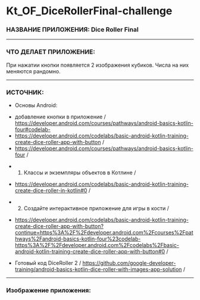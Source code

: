 # Kt_OF_DiceRollerFinal-challenge


### НАЗВАНИЕ ПРИЛОЖЕНИЯ: Dice Roller Final

------------------------------

### ЧТО ДЕЛАЕТ ПРИЛОЖЕНИЕ:

При нажатии кнопки появляется 2 изображения кубиков. Числа на них меняются рандомно.

------------------------------

### ИСТОЧНИК:

* Основы Android:
- добавление кнопки в приложение / https://developer.android.com/courses/pathways/android-basics-kotlin-four#codelab-
- https://developer.android.com/codelabs/basic-android-kotlin-training-create-dice-roller-app-with-button /
- https://developer.android.com/courses/pathways/android-basics-kotlin-four /
* 1. Классы и экземпляры объектов в Котлине /
- https://developer.android.com/codelabs/basic-android-kotlin-training-create-dice-roller-in-kotlin#0 /
* 2. Создайте интерактивное приложение для игры в кости /
- https://developer.android.com/codelabs/basic-android-kotlin-training-create-dice-roller-app-with-button?continue=https%3A%2F%2Fdeveloper.android.com%2Fcourses%2Fpathways%2Fandroid-basics-kotlin-four%23codelab-https%3A%2F%2Fdeveloper.android.com%2Fcodelabs%2Fbasic-android-kotlin-training-create-dice-roller-app-with-button#0 /
* Готовый код DiceRoller 2 / https://github.com/google-developer-training/android-basics-kotlin-dice-roller-with-images-app-solution /

------------------------------

### Изображение приложения:

